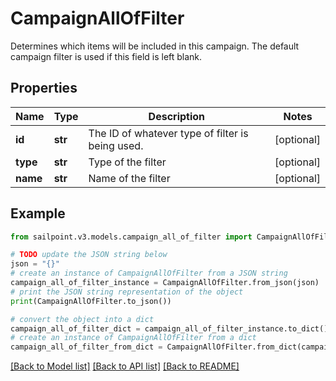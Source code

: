 # CampaignAllOfFilter

Determines which items will be included in this campaign. The default campaign filter is used if this field is left blank.

## Properties

Name | Type | Description | Notes
------------ | ------------- | ------------- | -------------
**id** | **str** | The ID of whatever type of filter is being used. | [optional] 
**type** | **str** | Type of the filter | [optional] 
**name** | **str** | Name of the filter | [optional] 

## Example

```python
from sailpoint.v3.models.campaign_all_of_filter import CampaignAllOfFilter

# TODO update the JSON string below
json = "{}"
# create an instance of CampaignAllOfFilter from a JSON string
campaign_all_of_filter_instance = CampaignAllOfFilter.from_json(json)
# print the JSON string representation of the object
print(CampaignAllOfFilter.to_json())

# convert the object into a dict
campaign_all_of_filter_dict = campaign_all_of_filter_instance.to_dict()
# create an instance of CampaignAllOfFilter from a dict
campaign_all_of_filter_from_dict = CampaignAllOfFilter.from_dict(campaign_all_of_filter_dict)
```
[[Back to Model list]](../README.md#documentation-for-models) [[Back to API list]](../README.md#documentation-for-api-endpoints) [[Back to README]](../README.md)


